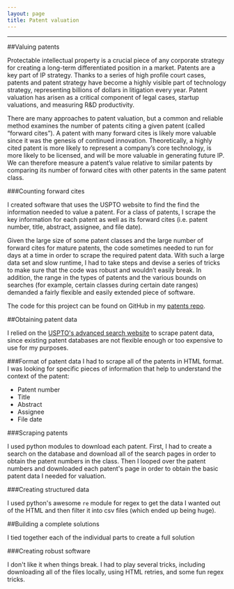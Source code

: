 ```yaml
---
layout: page
title: Patent valuation
---
```


***

##Valuing patents

Protectable intellectual property is a crucial piece of any corporate strategy for creating a long-term differentiated position in a market. Patents are a key part of IP strategy. Thanks to a series of high profile court cases, patents and patent strategy have become a highly visible part of technology strategy, representing billions of dollars in litigation every year. Patent valuation has arisen as a critical component of legal cases, startup valuations, and measuring R&D productivity.

There are many approaches to patent valuation, but a common and reliable method examines the number of patents citing a given patent (called “forward cites”). A patent with many forward cites is likely more valuable since it was the genesis of continued innovation. Theoretically, a highly cited patent is more likely to represent a company’s core technology, is more likely to be licensed, and will be more valuable in generating future IP. We can therefore measure a patent’s value relative to similar patents by comparing its number of forward cites with other patents in the same patent class.

###Counting forward cites

I created software that uses the USPTO website to find the find the information needed to value a patent. For a class of patents, I scrape the key information for each patent as well as its forward cites (i.e. patent number, title, abstract, assignee, and file date).

Given the large size of some patent classes and the large number of forward cites for mature patents, the code sometimes needed to run for days at a time in order to scrape the required patent data. With such a large data set and slow runtime, I had to take steps and devise a series of tricks to make sure that the code was robust and wouldn’t easily break. In addition, the range in the types of patents and the various bounds on searches (for example, certain classes during certain date ranges) demanded a fairly flexible and easily extended piece of software.

The code for this project can be found on GitHub in my [patents repo](https://github.com/winstonlarson/patents).

##Obtaining patent data

I relied on the [USPTO's advanced search website](http://patft.uspto.gov/netahtml/PTO/search-adv.htm) to scrape patent data, since existing patent databases are not flexible enough or too expensive to use for my purposes.

###Format of patent data
I had to scrape all of the patents in HTML format. I was looking for specific pieces of information that help to understand the context of the patent:

+ Patent number
+ Title
+ Abstract
+ Assignee
+ File date

###Scraping patents

I used python modules to download each patent. First, I had to create a search on the database and download all of the search pages in order to obtain the patent numbers in the class. Then I looped over the patent numbers and downloaded each patent's page in order to obtain the basic patent data I needed for valuation.

###Creating structured data

I used python's awesome `re` module for regex to get the data I wanted out of the HTML and then filter it into csv files (which ended up being huge).

##Building a complete solutions

I tied together each of the individual parts to create a full solution

###Creating robust software

I don't like it when things break. I had to play several tricks, including downloading all of the files locally, using HTML retries, and some fun regex tricks.
